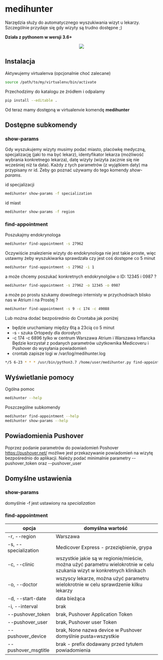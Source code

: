 # medihunter

Narzędzia służy do automatycznego wyszukiwania wizyt u lekarzy. Szczególnie przydaje się gdy wizyty są trudno dostępne ;)

**Działa z pythonem w wersji 3.6+**

<p align="center">
    <img src="https://apqlzm.github.io/theme/images/icons/search-every-minute.svg">
</p>

## Instalacja

Aktywujemy virtualenva (opcjonalnie choć zalecane)

```bash
source /path/to/my/virtualenv/bin/activate
```

Przechodzimy do katalogu ze źródłem i odpalamy

```bash
pip install --editable .
```

Od teraz mamy dostępną w virtualenvie komendę **medihunter**

## Dostępne subkomendy

### show-params

Gdy wyszukujemy wizyty musimy podać miasto, placówkę medyczną, specjalizację (jaki to ma być lekarz), identyfikator lekarza (możliwość wybrania konkretnego lekarza), datę wizyty (wizyta zacznie się nie wcześniej niż ta data). Każdy z tych parametrów (z wyjątkiem daty) ma przypisany nr id. Żeby go poznać używamy do tego komendy *show-params*.

id specjalizacji

```bash
medihunter show-params -f specialization
```

id miast

```bash
medihunter show-params -f region
```

### find-appointment

Poszukajmy endokrynologa

```bash
medihunter find-appointment -s 27962
```

Oczywiście znalezienie wizyty do endokrynologa nie jest takie proste, więc ustawmy żeby wyszukiwarka sprawdzała czy jest coś dostępne co 5 minut

```bash
medihunter find-appointment -s 27962 -i 1
```

a może chcemy poszukać konkretnych endokrynolgów o ID: 12345 i 0987 ?

```bash
medihunter find-appointment -s 27962 -o 12345 -o 0987
```

a może po prostu szukamy dowolnego internisty w przychodniach blisko nas w Atrium i na Prostej ?

```bash
medihunter find-appointment -s 9 -c 174 -c 49088
```

Lub można dodać bezpośrednio do Crontaba jak poniżej
- będzie uruchamiany między 6tą a 23cią co 5 minut
- -s - szuka Ortopedy dla dorosłych
- -c 174 -c 6896 tylko w centrum Warszawa Atrium i Warszawa Inflancka
Będzie korzystał z podanych parametrów użytkownika Medicoveru i Pushover do wysyłania powiadomień
- crontab zapisze logi w /var/log/medihunter.log

```bash
*/5 6-23 * * * /usr/bin/python3.7 /home/user/medihunter.py find-appointment -s 163 -c 174 -c 6896 --user MEDICOVER_USER --password MEDICOVER_PASS --pushover_msgtitle 'Ortopeda Centrum' --pushover_token PUSHOVER_TOKEN --pushover_user PUSHOVER_USER >> /var/log/medihunter.log 2>&1
```

## Wyświetlanie pomocy

Ogólna pomoc

```bash
medihunter --help
```

Poszczególne subkomendy

```bash
medihunter find-appointment --help
medihunter show-params --help
```

## Powiadomienia Pushover

Poprzez podanie parametrów do powiadomień Poshover https://pushover.net/ możliwe jest przekazywanie powiadomień na wizytę bezpośrednio do aplikacji. Należy podać minimalnie parametry --pushover_token oraz --pushover_user


## Domyślne ustawienia

### show-params

domyślnie -f jest ustawiony na *specialization*

### find-appointment

opcja|domyślna wartość
-----|----------------
-r, --region|Warszawa 
-s, --specialization|Medicover Express - przeziębienie, grypa
-c, --clinic|wszystkie jakie są w regionie/mieście, można użyć parametru wielokrotnie w celu szukania wizyt w konkretnych klinikach
-o, --doctor|wszyscy lekarze, można użyć parametru wielokrotnie w celu sprawdzenie kilku lekarzy
-d, --start-date|data bieżąca
-i, --interval|brak
--pushover_token|brak, Pushover Application Token
--pushover_user|brak, Pushover user Token
--pushover_device|brak, None nazwa device w Pushover domyślnie pusta=wszystkie
--pushover_msgtitle|brak - prefix dodawany przed tytułem powiadomienia
